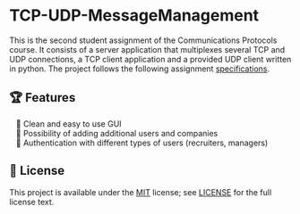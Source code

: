 # TCP-UDP-MessageManagement

<!--- general description of the project -->
This is the second student assignment of the Communications Protocols course. It consists of a server application that multiplexes several TCP and UDP
connections, a TCP client application and a provided UDP client written in python. The project follows the following assignment 
[specifications](./docs/Tema_2_Protocoale_2020_2021.pdf).

## :trophy: Features
  &nbsp;&nbsp; :small_orange_diamond: Clean and easy to use GUI  
  &nbsp;&nbsp; :small_orange_diamond: Possibility of adding additional users and companies  
  &nbsp;&nbsp; :small_orange_diamond: Authentication with different types of users (recruiters, managers)

## :page_facing_up: License
This project is available under the [MIT][ref-mit] license; see [LICENSE](LICENSE) for the full license text.

<!--- add link references here -->
[ref-mit]:              https://opensource.org/licenses/MIT

